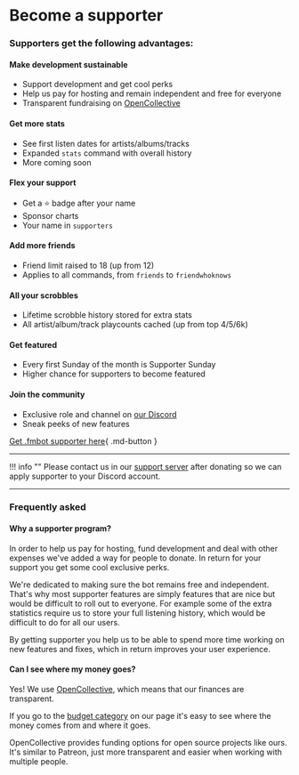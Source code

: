 # Become a supporter

### Supporters get the following advantages: 

#### Make development sustainable
- Support development and get cool perks
- Help us pay for hosting and remain independent and free for everyone
- Transparent fundraising on [OpenCollective](https://opencollective.com/fmbot)

#### Get more stats
- See first listen dates for artists/albums/tracks
- Expanded `stats` command with overall history
- More coming soon

#### Flex your support
- Get a ⭐ badge after your name
- Sponsor charts
- Your name in `supporters`

#### Add more friends
- Friend limit raised to 18 (up from 12)
- Applies to all commands, from `friends` to `friendwhoknows`

#### All your scrobbles
- Lifetime scrobble history stored for extra stats
- All artist/album/track playcounts cached (up from top 4/5/6k)

#### Get featured
- Every first Sunday of the month is Supporter Sunday
- Higher chance for supporters to become featured

#### Join the community
- Exclusive role and channel on [our Discord](https://discord.gg/6y3jJjtDqK)
- Sneak peeks of new features


[Get .fmbot supporter here](https://opencollective.com/fmbot/contribute){ .md-button }

<hr>
 
!!! info ""
    Please contact us in our [support server](http://server.fmbot.xyz/) after donating so we can apply supporter to your Discord account.

<hr>

### Frequently asked

#### Why a supporter program?

In order to help us pay for hosting, fund development and deal with other expenses we've added a way for people to donate. In return for your support you get some cool exclusive perks.

We're dedicated to making sure the bot remains free and independent. That's why most supporter features are simply features that are nice but would be difficult to roll out to everyone. For example some of the extra statistics require us to store your full listening history, which would be difficult to do for all our users.

By getting supporter you help us to be able to spend more time working on new features and fixes, which in return improves your user experience.

#### Can I see where my money goes?

Yes! We use [OpenCollective](https://opencollective.com/fmbot), which means that our finances are transparent.

If you go to the [budget category](https://opencollective.com/fmbot#category-BUDGET) on our page it's easy to see where the money comes from and where it goes.

OpenCollective provides funding options for open source projects like ours. It's similar to Patreon, just more transparent and easier when working with multiple people.